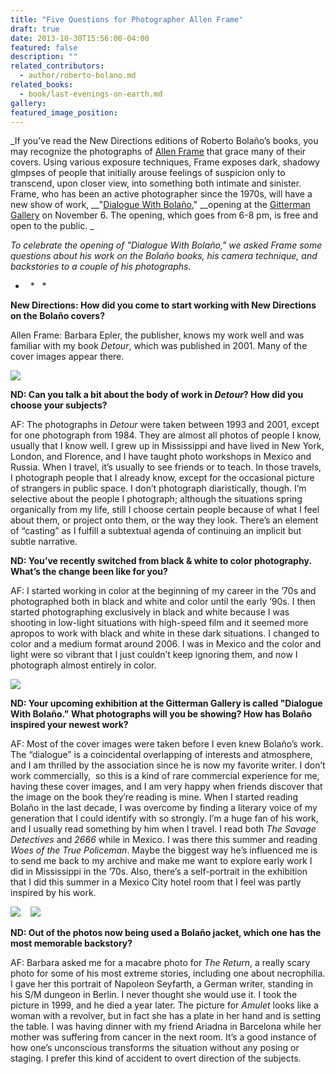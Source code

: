 ```yaml
---
title: "Five Questions for Photographer Allen Frame"
draft: true
date: 2013-10-30T15:56:00-04:00
featured: false
description: ""
related_contributors:
  - author/roberto-bolano.md
related_books:
  - book/last-evenings-on-earth.md
gallery:
featured_image_position: 
---
```


_If you’ve read the New Directions editions of Roberto Bolaño’s books, you may recognize the photographs of [Allen Frame](http://www.allenframe.net/pages/news.html) that grace many of their covers. Using various exposure techniques, Frame exposes dark, shadowy glmpses of people that initially arouse feelings of suspicion only to transcend, upon closer view, into something both intimate and sinister. Frame, who has been an active photographer since the 1970s, will have a new show of work, __"[Dialogue With Bolaño](http://www.gittermangallery.com/html/exhibresults.asp?exnum=21848&exname=Allen+Frame%3A+Dialogue+with+Bola%F1o)," __opening at the [Gitterman Gallery](http://www.gittermangallery.com/html/exhibinfo.asp?exnum=21848) on November 6. The opening, which goes from 6-8 pm, is free and open to the public. _

_To celebrate the opening of "Dialogue With Bolaño," we asked Frame some questions about his work on the Bolaño books, his camera technique, and backstories to a couple of his photographs._

*   *   * 

**New Directions: How did you come to start working with New Directions on the Bolaño covers?**

Allen Frame: Barbara Epler, the publisher, knows my work well and was familiar with my book _Detour_, which was published in 2001. Many of the cover images appear there.

![](http://www.allenframe.net/images/books/detour.jpg)

**ND: Can you talk a bit about the body of work in _Detour_? How did you choose your subjects?**

AF: The photographs in _Detour_ were taken between 1993 and 2001, except for one photograph from 1984. They are almost all photos of people I know, usually that I know well. I grew up in Mississippi and have lived in New York, London, and Florence, and I have taught photo workshops in Mexico and Russia. When I travel, it’s usually to see friends or to teach. In those travels, I photograph people that I already know, except for the occasional picture of strangers in public space. I don’t photograph diaristically, though. I’m selective about the people I photograph; although the situations spring organically from my life, still I choose certain people because of what I feel about them, or project onto them, or the way they look. There’s an element of “casting” as I fulfill a subtextual agenda of continuing an implicit but subtle narrative.

**ND: You’ve recently switched from black & white to color photography. What’s the change been like for you?**

AF: I started working in color at the beginning of my career in the ’70s and photographed both in black and white and color until the early ’90s. I then started photographing exclusively in black and white because I was shooting in low-light situations with high-speed film and it seemed more apropos to work with black and white in these dark situations. I changed to color and a medium format around 2006. I was in Mexico and the color and light were so vibrant that I just couldn’t keep ignoring them, and now I photograph almost entirely in color.

![](http://ndbooks.com/images/uploads/1_paola.jpg)

**ND: Your upcoming exhibition at the Gitterman Gallery is called "Dialogue With Bolaño." What photographs will you be showing? How has Bolaño inspired your newest work?**

AF: Most of the cover images were taken before I even knew Bolaño’s work. The “dialogue” is a coincidental overlapping of interests and atmosphere, and I am thrilled by the association since he is now my favorite writer. I don’t work commercially,  so this is a kind of rare commercial experience for me, having these cover images, and I am very happy when friends discover that the image on the book they’re reading is mine. When I started reading Bolaño in the last decade, I was overcome by finding a literary voice of my generation that I could identify with so strongly. I’m a huge fan of his work, and I usually read something by him when I travel. I read both _The Savage Detectives_ and _2666_ while in Mexico. I was there this summer and reading _Woes of the True Policeman_. Maybe the biggest way he’s influenced me is to send me back to my archive and make me want to explore early work I did in Mississippi in the ’70s. Also, there’s a self-portrait in the exhibition that I did this summer in a Mexico City hotel room that I feel was partly inspired by his work.

![](http://ndbooks.com/images/made/images/covers/The_Return_300_420.jpg)    ![](http://ndbooks.com/images/made/images/covers/Amulet_300_463.jpg)

**ND: Out of the photos now being used a Bolaño jacket, which one has the most memorable backstory?**

AF: Barbara asked me for a macabre photo for _The Return_, a really scary photo for some of his most extreme stories, including one about necrophilia. I gave her this portrait of Napoleon Seyfarth, a German writer, standing in his S/M dungeon in Berlin. I never thought she would use it. I took the picture in 1999, and he died a year later. The picture for _Amulet_ looks like a woman with a revolver, but in fact she has a plate in her hand and is setting the table. I was having dinner with my friend Ariadna in Barcelona while her mother was suffering from cancer in the next room. It’s a good instance of how one’s unconscious transforms the situation without any posing or staging. I prefer this kind of accident to overt direction of the subjects.

